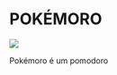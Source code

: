 #     POKÉMORO
<img src="https://i.ibb.co/B4YDLPR/20220508-202515-0000.jpg" />

Pokémoro é um pomodoro
